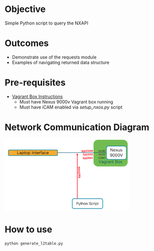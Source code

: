 # Objective 
Simple Python script to query the NXAPI

# Outcomes
- Demonstrate use of the requests module
- Examples of navigating returned data structure

# Pre-requisites
- [Vagrant Box Instructions](../../n9kv/README.md)
  - Must have Nexus 9000v Vagrant box running
  - Must have iCAM enabled via *setup_nxos.py* script

# Network Communication Diagram
<img src='images/Step01-Network-Communication.png' width='400px'>

# How to use
    python generate_l2table.py

